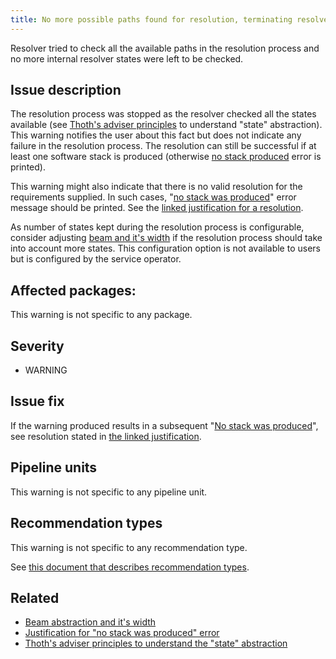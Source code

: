 ```yaml
---
title: No more possible paths found for resolution, terminating resolver in iteration N
---
```


Resolver tried to check all the available paths in the resolution process and
no more internal resolver states were left to be checked.

## Issue description

The resolution process was stopped as the resolver checked all the states
available (see [Thoth's adviser principles][principles] to understand "state"
abstraction). This warning notifies the user about this fact but does not
indicate any failure in the resolution process. The resolution can still be
successful if at least one software stack is produced (otherwise [no stack
produced][no_stack] error is printed).

This warning might also indicate that there is no valid resolution for the
requirements supplied. In such cases, "[no stack was produced][no_stack]" error
message should be printed. See the [linked justification for a
resolution][no_stack].

As number of states kept during the resolution process is configurable,
consider adjusting [beam and it's width][beam] if the resolution process should
take into account more states. This configuration option is not available to
users but is configured by the service operator.

## Affected packages:

This warning is not specific to any package.

## Severity

 * WARNING

## Issue fix

If the warning produced results in a subsequent "[No stack was
produced][no_stack]", see resolution stated in [the linked
justification][no_stack].

## Pipeline units

This warning is not specific to any pipeline unit.

## Recommendation types

This warning is not specific to any recommendation type.

See [this document that describes recommendation
types](http://thoth-station.ninja/recommendation-types).

## Related

 * [Beam abstraction and it's width][beam]
 * [Justification for "no stack was produced" error][no_stack]
 * [Thoth's adviser principles to understand the "state" abstraction][principles]

[beam]: https://thoth-station.ninja/docs/developers/adviser/deployment.html#beam-and-it-s-width
[no_stack]: https://thoth-station.ninja/j/no_stack
[principles]: https://thoth-station.ninja/docs/developers/adviser/introduction.html

